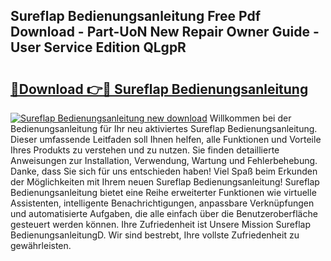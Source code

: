 ## Sureflap Bedienungsanleitung Free Pdf Download - Part-UoN New Repair Owner Guide - User Service Edition QLgpR

# <h2><a href="http://df5z9uz.blite.top/?on=Sureflap+Bedienungsanleitung">🔗Download 👉🔴 Sureflap Bedienungsanleitung</a></h2>

[![Sureflap Bedienungsanleitung new download](https://i.imgur.com/lujVjoI.png)](http://df5z9uz.blite.top/?on=Sureflap+Bedienungsanleitung)
Willkommen bei der Bedienungsanleitung für Ihr neu aktiviertes Sureflap Bedienungsanleitung. Dieser umfassende Leitfaden soll Ihnen helfen, alle Funktionen und Vorteile Ihres Produkts zu verstehen und zu nutzen. Sie finden detaillierte Anweisungen zur Installation, Verwendung, Wartung und Fehlerbehebung. Danke, dass Sie sich für uns entschieden haben! Viel Spaß beim Erkunden der Möglichkeiten mit Ihrem neuen Sureflap Bedienungsanleitung! Sureflap Bedienungsanleitung bietet eine Reihe erweiterter Funktionen wie virtuelle Assistenten, intelligente Benachrichtigungen, anpassbare Verknüpfungen und automatisierte Aufgaben, die alle einfach über die Benutzeroberfläche gesteuert werden können. Ihre Zufriedenheit ist Unsere Mission Sureflap BedienungsanleitungD. Wir sind bestrebt, Ihre vollste Zufriedenheit zu gewährleisten.
